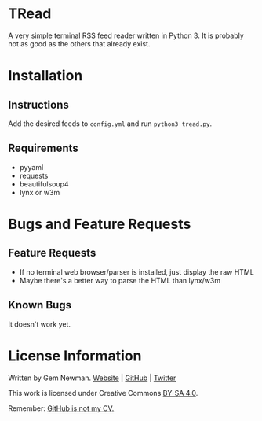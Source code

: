 TRead
=====

A very simple terminal RSS feed reader written in Python 3. It is probably not as good as the others that already exist.

Installation
============

Instructions
------------

Add the desired feeds to `config.yml` and run `python3 tread.py`.

Requirements
------------

* pyyaml
* requests
* beautifulsoup4
* lynx or w3m

Bugs and Feature Requests
=========================

Feature Requests
----------------

* If no terminal web browser/parser is installed, just display the raw HTML
* Maybe there's a better way to parse the HTML than lynx/w3m

Known Bugs
----------

It doesn't work yet.

License Information
===================

Written by Gem Newman. [Website](http://spurll.com) | [GitHub](https://github.com/spurll/) | [Twitter](https://twitter.com/spurll)

This work is licensed under Creative Commons [BY-SA 4.0](http://creativecommons.org/licenses/by-sa/4.0/).

Remember: [GitHub is not my CV.](https://blog.jcoglan.com/2013/11/15/why-github-is-not-your-cv/)
